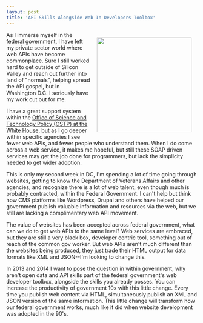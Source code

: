 ```yaml
---
layout: post
title: 'API Skills Alongside Web In Developers Toolbox'
---
```

<p><img style="padding: 15px;" src="https://s3.amazonaws.com/kinlane-productions/bw-icons/bw-toolbox.jpg" alt="" width="250" align="right" /></p>
<p>As I immerse myself in the federal government, I have left my private sector world where web APIs have become commonplace. Sure I still worked hard to get outside of Silicon Valley and reach out further into land of "normals", helping spread the API gospel, but in Washington D.C. I seriously have my work cut out for me.</p>
<p>I have a great support system within the <a href="http://www.whitehouse.gov/administration/eop/ostp">Office of Science and Technology Policy (OSTP) at the White House</a>, but as I go deeper within specific agencies I see fewer web APIs, and fewer people who understand them. When I do come across a web service, it makes me hopeful, but still these SOAP driven services may get the job done for programmers, but lack the simplicity needed to get wider adoption.</p>
<p>This is only my second week in DC, I'm spending a lot of time going through websites, getting to know the Department of Veterans Affairs and other agencies, and recognize there is a lot of web talent, even though much is probably contracted, within the Federal Government.  I can't help but think how CMS platforms like Wordpress, Drupal and others have helped our government publish valuable information and resources via the web, but we still are lacking a complimentary web API movement.</p>
<p>The value of websites has been accepted across federal government, what can we do to get web APIs to the same level? Web services are embraced, but they are still a very black box, developer centric tool, something out of reach of the common gov worker. But web APIs aren't much different than the websites being produced, they just trade their HTML output for data formats like XML and JSON--I'm looking to change this.</p>
<p>In 2013 and 2014 I want to pose the question in within government, why aren't open data and API skills part of the federal government's web developer toolbox, alongside the skills you already posses. You can increase the productivity of government 10x with this little change. Every time you publish web content via HTML, simultaneously publish an XML and JSON version of the same information. This little change will transform how our federal government works, much like it did when website development was adopted in the 90's.</p>